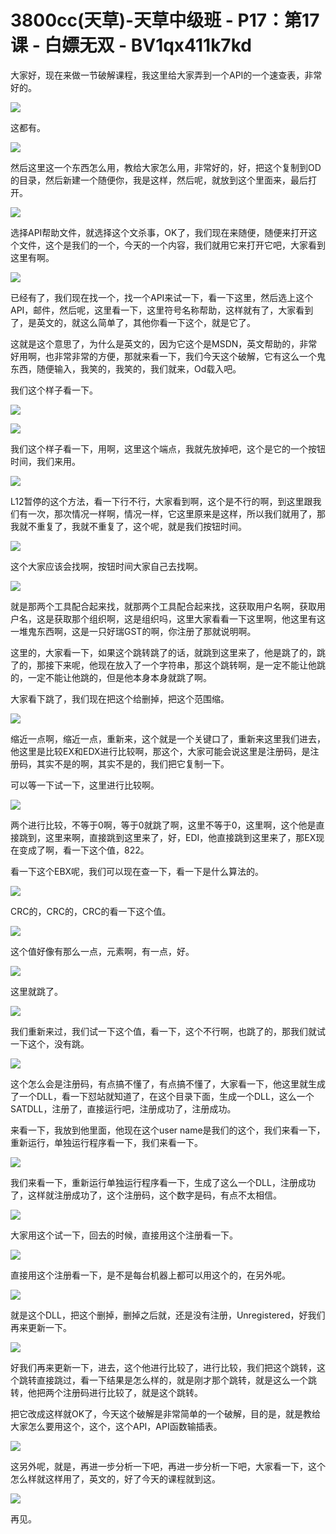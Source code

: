 # 3800cc(天草)-天草中级班 - P17：第17课 - 白嫖无双 - BV1qx411k7kd

大家好，现在来做一节破解课程，我这里给大家弄到一个API的一个速查表，非常好的。

![](img/f5613dfcaac07602d8d8f72bd5a6f7ba_1.png)

这都有。

![](img/f5613dfcaac07602d8d8f72bd5a6f7ba_3.png)

然后这里这一个东西怎么用，教给大家怎么用，非常好的，好，把这个复制到OD的目录，然后新建一个随便你，我是这样，然后呢，就放到这个里面来，最后打开。



![](img/f5613dfcaac07602d8d8f72bd5a6f7ba_5.png)

选择API帮助文件，就选择这个文杀事，OK了，我们现在来随便，随便来打开这个文件，这个是我们的一个，今天的一个内容，我们就用它来打开它吧，大家看到这里有啊。



![](img/f5613dfcaac07602d8d8f72bd5a6f7ba_7.png)

已经有了，我们现在找一个，找一个API来试一下，看一下这里，然后选上这个API，邮件，然后呢，这里看一下，这里符号名称帮助，这样就有了，大家看到了，是英文的，就这么简单了，其他你看一下这个，就是它了。

这就是这个意思了，为什么是英文的，因为它这个是MSDN，英文帮助的，非常好用啊，也非常非常的方便，那就来看一下，我们今天这个破解，它有这么一个鬼东西，随便输入，我笑的，我笑的，我们就来，Od载入吧。

我们这个样子看一下。

![](img/f5613dfcaac07602d8d8f72bd5a6f7ba_9.png)

![](img/f5613dfcaac07602d8d8f72bd5a6f7ba_10.png)

我们这个样子看一下，用啊，这里这个端点，我就先放掉吧，这个是它的一个按钮时间，我们来用。

![](img/f5613dfcaac07602d8d8f72bd5a6f7ba_12.png)

L12暂停的这个方法，看一下行不行，大家看到啊，这个是不行的啊，到这里跟我们有一次，那次情况一样啊，情况一样，它这里原来是这样，所以我们就用了，那我就不重复了，我就不重复了，这个呢，就是我们按钮时间。



![](img/f5613dfcaac07602d8d8f72bd5a6f7ba_14.png)

这个大家应该会找啊，按钮时间大家自己去找啊。

![](img/f5613dfcaac07602d8d8f72bd5a6f7ba_16.png)

就是那两个工具配合起来找，就那两个工具配合起来找，这获取用户名啊，获取用户名，这是获取那个组织啊，这是组织吗，这里大家看看一下这里啊，他这里有这一堆鬼东西啊，这是一只好瑞GST的啊，你注册了那就说明啊。

这里的，大家看一下，如果这个跳转跳了的话，就跳到这里来了，他是跳了的，跳了的，那接下来呢，他现在放入了一个字符串，那这个跳转啊，是一定不能让他跳的，一定不能让他跳的，但是他本身本身就跳了啊。

大家看下跳了，我们现在把这个给删掉，把这个范围缩。

![](img/f5613dfcaac07602d8d8f72bd5a6f7ba_18.png)

缩近一点啊，缩近一点，重新来，这个就是一个关键口了，重新来这里我们进去，他这里是比较EX和EDX进行比较啊，那这个，大家可能会说这里是注册码，是注册码，其实不是的啊，其实不是的，我们把它复制一下。

可以等一下试一下，这里进行比较啊。

![](img/f5613dfcaac07602d8d8f72bd5a6f7ba_20.png)

两个进行比较，不等于0啊，等于0就跳了啊，这里不等于0，这里啊，这个他是直接跳到，这里来啊，直接跳到这里来了，好，EDI，他直接跳到这里来了，那EX现在变成了啊，看一下这个值，822。

看一下这个EBX呢，我们可以现在查一下，看一下是什么算法的。

![](img/f5613dfcaac07602d8d8f72bd5a6f7ba_22.png)

CRC的，CRC的，CRC的看一下这个值。

![](img/f5613dfcaac07602d8d8f72bd5a6f7ba_24.png)

这个值好像有那么一点，元素啊，有一点，好。

![](img/f5613dfcaac07602d8d8f72bd5a6f7ba_26.png)

这里就跳了。

![](img/f5613dfcaac07602d8d8f72bd5a6f7ba_28.png)

我们重新来过，我们试一下这个值，看一下，这个不行啊，也跳了的，那我们就试一下这个，没有跳。

![](img/f5613dfcaac07602d8d8f72bd5a6f7ba_30.png)

这个怎么会是注册码，有点搞不懂了，有点搞不懂了，大家看一下，他这里就生成了一个DLL，看一下怼站就知道了，在这个目录下面，生成一个DLL，这么一个SATDLL，注册了，直接运行吧，注册成功了，注册成功。

来看一下，我放到他里面，他现在这个user name是我们的这个，我们来看一下，重新运行，单独运行程序看一下，我们来看一下。



![](img/f5613dfcaac07602d8d8f72bd5a6f7ba_32.png)

我们来看一下，重新运行单独运行程序看一下，生成了这么一个DLL，注册成功了，这样就注册成功了，这个注册码，这个数字是码，有点不太相信。



![](img/f5613dfcaac07602d8d8f72bd5a6f7ba_34.png)

大家用这个试一下，回去的时候，直接用这个注册看一下。

![](img/f5613dfcaac07602d8d8f72bd5a6f7ba_36.png)

直接用这个注册看一下，是不是每台机器上都可以用这个的，在另外呢。

![](img/f5613dfcaac07602d8d8f72bd5a6f7ba_38.png)

就是这个DLL，把这个删掉，删掉之后就，还是没有注册，Unregistered，好我们再来更新一下。

![](img/f5613dfcaac07602d8d8f72bd5a6f7ba_40.png)

好我们再来更新一下，进去，这个他进行比较了，进行比较，我们把这个跳转，这个跳转直接跳过，看一下结果是怎么样的，就是刚才那个跳转，就是这么一个跳转，他把两个注册码进行比较了，就是这个跳转。

把它改成这样就OK了，今天这个破解是非常简单的一个破解，目的是，就是教给大家怎么要用这个，这个，这个API，API函数输插表。



![](img/f5613dfcaac07602d8d8f72bd5a6f7ba_42.png)

这另外呢，就是，再进一步分析一下吧，再进一步分析一下吧，大家看一下，这个怎么样就这样用了，英文的，好了今天的课程就到这。



![](img/f5613dfcaac07602d8d8f72bd5a6f7ba_44.png)

再见。